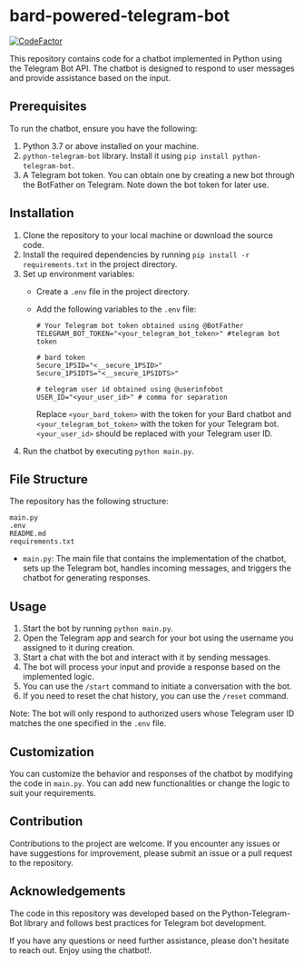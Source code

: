 # bard-powered-telegram-bot

[![CodeFactor](https://www.codefactor.io/repository/github/1999azzar/bard-powered-telegram-bot/badge)](https://www.codefactor.io/repository/github/1999azzar/bard-powered-telegram-bot)

This repository contains code for a chatbot implemented in Python using the Telegram Bot API. The chatbot is designed to respond to user messages and provide assistance based on the input.

## Prerequisites

To run the chatbot, ensure you have the following:

1. Python 3.7 or above installed on your machine.
2. `python-telegram-bot` library. Install it using `pip install python-telegram-bot`.
3. A Telegram bot token. You can obtain one by creating a new bot through the BotFather on Telegram. Note down the bot token for later use.

## Installation

1. Clone the repository to your local machine or download the source code.
2. Install the required dependencies by running `pip install -r requirements.txt` in the project directory.
3. Set up environment variables:
   - Create a `.env` file in the project directory.
   - Add the following variables to the `.env` file:

     ```text
     # Your Telegram bot token obtained using @BotFather
     TELEGRAM_BOT_TOKEN="<your_telegram_bot_token>" #telegram bot token
     
     # bard token
     Secure_1PSID="<__secure_1PSID>"
     Secure_1PSIDTS="<__secure_1PSIDTS>"
     
     # telegram user id obtained using @userinfobot
     USER_ID="<your_user_id>" # comma for separation
     ```

     Replace `<your_bard_token>` with the token for your Bard chatbot and `<your_telegram_bot_token>` with the token for your Telegram bot. `<your_user_id>` should be replaced with your Telegram user ID.
4. Run the chatbot by executing `python main.py`.

## File Structure

The repository has the following structure:

```text
main.py
.env
README.md
requirements.txt
```

- `main.py`: The main file that contains the implementation of the chatbot, sets up the Telegram bot, handles incoming messages, and triggers the chatbot for generating responses.

## Usage

1. Start the bot by running `python main.py`.
2. Open the Telegram app and search for your bot using the username you assigned to it during creation.
3. Start a chat with the bot and interact with it by sending messages.
4. The bot will process your input and provide a response based on the implemented logic.
5. You can use the `/start` command to initiate a conversation with the bot.
6. If you need to reset the chat history, you can use the `/reset` command.

Note: The bot will only respond to authorized users whose Telegram user ID matches the one specified in the `.env` file.

## Customization

You can customize the behavior and responses of the chatbot by modifying the code in `main.py`. You can add new functionalities or change the logic to suit your requirements.

## Contribution

Contributions to the project are welcome. If you encounter any issues or have suggestions for improvement, please submit an issue or a pull request to the repository.

## Acknowledgements

The code in this repository was developed based on the Python-Telegram-Bot library and follows best practices for Telegram bot development.

If you have any questions or need further assistance, please don't hesitate to reach out. Enjoy using the chatbot!.
